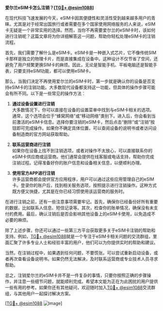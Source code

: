 **爱尔兰eSIM卡怎么注销？[[TG💪+ @esim1088](https://t.me/s/esim1088)]**

在现代科技飞速发展的今天，eSIM卡因其便捷性和灵活性受到越来越多用户的青睐。尤其是对于经常出国旅行或者需要在多个国家使用网络服务的人来说，eSIM卡无疑是一个非常实用的选择。然而，当你不再需要爱尔兰的eSIM卡时，该如何进行注销呢？这篇文章将为你详细解答这一问题，帮助你轻松处理eSIM卡的注销流程。

首先，我们需要了解什么是eSIM卡。eSIM卡是一种嵌入式芯片，它不像传统SIM卡那样是独立的物理卡片，而是直接集成在设备中。这种设计不仅节省了空间，还避免了用户频繁更换SIM卡的麻烦。因此，无论是智能手机、平板电脑还是智能手表，只要支持eSIM功能，都可以使用eSIM卡。

那么，当我们决定不再使用爱尔兰的eSIM卡时，第一步就是确认你的设备是否支持eSIM卡的注销功能。大多数现代设备都支持这一功能，但具体的操作步骤可能会有所不同。以下是一些常见的操作方法：

1. **通过设备设置进行注销**  
   大多数情况下，你可以直接在设备的设置菜单中找到与eSIM卡相关的选项。通常，这个选项会位于“蜂窝网络”或“移动网络”类别下。进入后，你会看到当前激活的eSIM卡信息。选择你要注销的eSIM卡，然后点击“删除”或“注销”按钮即可完成操作。如果你不确定具体位置，可以查阅设备的说明书或者访问设备制造商的官方网站获取帮助。

2. **联系运营商进行注销**  
   如果你在设备上找不到注销选项，或者对操作不太放心，可以直接联系你的eSIM卡供应商或运营商。他们通常会提供在线客服或电话支持，帮助你完成注销过程。记得准备好你的账户信息和设备相关信息，以便顺利办理。

3. **使用官方APP进行注销**  
   许多运营商都会提供官方应用程序，用户可以通过这些应用管理自己的eSIM卡。登录你的账户后，找到相关服务选项，按照提示进行注销操作。这种方式既方便又快捷，尤其是在你已经习惯使用该运营商的服务时。

在进行注销之前，还有一些注意事项需要牢记。首先，确保你已经备份好所有重要的数据，比如联系人信息、短信记录等。其次，检查你的账单情况，确保没有未支付的费用。最后，确认注销后是否会影响其他设备上的eSIM卡使用，以免造成不必要的麻烦。

除了上述步骤，你还可以通过一些第三方平台获取更多关于eSIM卡注销的帮助和支持。例如，[TG💪+ @esim1088](https://t.me/s/esim1088)就是一个专注于eSIM卡相关问题的交流群组，里面汇聚了许多专业人士和经验丰富的用户，他们可以为你提供实时的帮助和建议。

当然，在注销过程中，如果遇到任何问题，不要慌张。可以尝试重新启动设备，或者再次查看设备说明书。如果仍然无法解决，及时联系运营商或专业技术人员寻求帮助。

总之，注销爱尔兰的eSIM卡并不是一件复杂的事情，只要你按照正确的步骤操作，并注意一些细节问题，就能顺利完成。希望本文能为正在为此困扰的用户提供一些有用的参考。如果你还有其他疑问，欢迎随时加入[TG💪+ @esim1088](https://t.me/s/esim1088)交流群组，与其他用户一起探讨解决方案。

[[TG💪+ @esim1088](https://t.me/s/esim1088) ![Image](https://i.postimg.cc/4NQfJmqS/Snipaste-2025-05-13-00-14-12.png)]